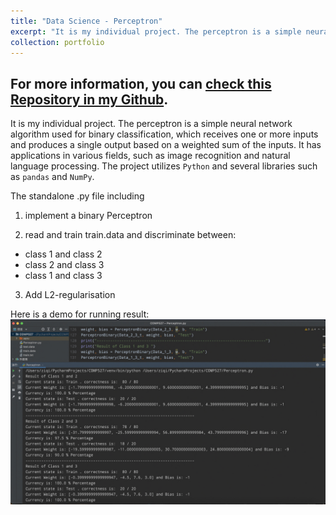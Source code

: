 ```yaml
---
title: "Data Science - Perceptron"
excerpt: "It is my individual project. The perceptron is a simple neural network algorithm used for binary classification, which receives one or more inputs and produces a single output based on a weighted sum of the inputs. It has applications in various fields, such as image recognition and natural language processing. The project utilizes `Python` and several libraries such as `pandas` and `NumPy`. <br/><img src='https://github.com/han-ziqi/Perceptron/raw/master/demo/Perceptron.jpeg'>"
collection: portfolio
---
```


## For more information, you can [check this Repository in my Github](https://github.com/han-ziqi/Perceptron).

It is my individual project. The perceptron is a simple neural network algorithm used for binary classification, which receives one or more inputs and produces a single output based on a weighted sum of the inputs. It has applications in various fields, such as image recognition and natural language processing. The project utilizes `Python` and several libraries such as `pandas` and `NumPy`.

The standalone .py file including

1. implement a binary Perceptron

2. read and train train.data and discriminate between:
  - class 1 and class 2
  - class 2 and class 3
  - class 1 and class 3

3. Add L2-regularisation

Here is a demo for running result:
![demo](https://github.com/han-ziqi/Perceptron/raw/master/demo/Perceptron.jpeg)
